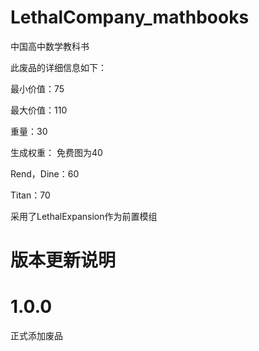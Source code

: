 # LethalCompany_mathbooks

中国高中数学教科书

此废品的详细信息如下：

最小价值：75

最大价值：110

重量：30

生成权重：
免费图为40

Rend，Dine：60

Titan：70

采用了LethalExpansion作为前置模组


# 版本更新说明

# 1.0.0

正式添加废品